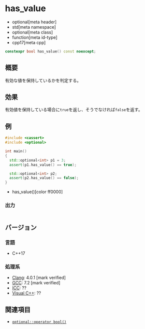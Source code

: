 # has_value
* optional[meta header]
* std[meta namespace]
* optional[meta class]
* function[meta id-type]
* cpp17[meta cpp]

```cpp
constexpr bool has_value() const noexcept;
```

## 概要
有効な値を保持しているかを判定する。


## 効果
有効値を保持している場合に`true`を返し、そうでなければ`false`を返す。


## 例
```cpp example
#include <cassert>
#include <optional>

int main()
{
  std::optional<int> p1 = 3;
  assert(p1.has_value() == true);

  std::optional<int> p2;
  assert(p2.has_value() == false);
}
```
* has_value()[color ff0000]

### 出力
```
```

## バージョン
### 言語
- C++17

### 処理系
- [Clang](/implementation.md#clang): 4.0.1 [mark verified]
- [GCC](/implementation.md#gcc): 7.2 [mark verified]
- [ICC](/implementation.md#icc): ??
- [Visual C++](/implementation.md#visual_cpp): ??


## 関連項目
- [`optional::operator bool()`](op_bool.md)
